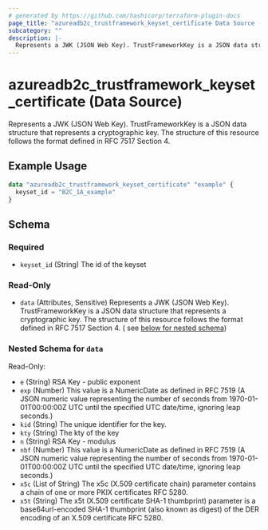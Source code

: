 ```yaml
---
# generated by https://github.com/hashicorp/terraform-plugin-docs
page_title: "azureadb2c_trustframework_keyset_certificate Data Source - azureadb2c"
subcategory: ""
description: |-
  Represents a JWK (JSON Web Key). TrustFrameworkKey is a JSON data structure that represents a cryptographic key. The structure of this resource follows the format defined in RFC 7517 Section 4.
---
```


# azureadb2c_trustframework_keyset_certificate (Data Source)

Represents a JWK (JSON Web Key). TrustFrameworkKey is a JSON data structure that represents a cryptographic key. The
structure of this resource follows the format defined in RFC 7517 Section 4.

## Example Usage

```terraform
data "azureadb2c_trustframework_keyset_certificate" "example" {
  keyset_id = "B2C_1A_example"
}
```

<!-- schema generated by tfplugindocs -->

## Schema

### Required

- `keyset_id` (String) The id of the keyset

### Read-Only

- `data` (Attributes, Sensitive) Represents a JWK (JSON Web Key). TrustFrameworkKey is a JSON data structure that
  represents a cryptographic key. The structure of this resource follows the format defined in RFC 7517 Section 4. (
  see [below for nested schema](#nestedatt--data))

<a id="nestedatt--data"></a>

### Nested Schema for `data`

Read-Only:

- `e` (String) RSA Key - public exponent
- `exp` (Number) This value is a NumericDate as defined in RFC 7519 (A JSON numeric value representing the number of
  seconds from 1970-01-01T00:00:00Z UTC until the specified UTC date/time, ignoring leap seconds.)
- `kid` (String) The unique identifier for the key.
- `kty` (String) The kty of the key
- `n` (String) RSA Key - modulus
- `nbf` (Number) This value is a NumericDate as defined in RFC 7519 (A JSON numeric value representing the number of
  seconds from 1970-01-01T00:00:00Z UTC until the specified UTC date/time, ignoring leap seconds.)
- `x5c` (List of String) The x5c (X.509 certificate chain) parameter contains a chain of one or more PKIX certificates
  RFC 5280.
- `x5t` (String) The x5t (X.509 certificate SHA-1 thumbprint) parameter is a base64url-encoded SHA-1 thumbprint (also
  known as digest) of the DER encoding of an X.509 certificate RFC 5280.
